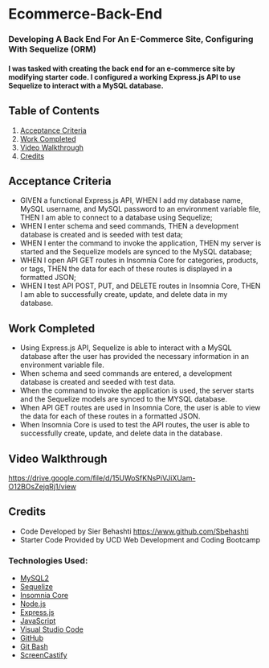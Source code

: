 # Ecommerce-Back-End
### Developing A Back End For An E-Commerce Site, Configuring With Sequelize (ORM)
#### I was tasked with creating the back end for an e-commerce site by modifying starter code. I configured a working Express.js API to use Sequelize to interact with a MySQL database. 

## Table of Contents
1. [Acceptance Criteria](#acceptance-criteria)
2. [Work Completed](#work-completed)
3. [Video Walkthrough](#video-walkthrough)
4. [Credits](#credits)

## Acceptance Criteria
- GIVEN a functional Express.js API, WHEN I add my database name, MySQL username, and MySQL password to an environment variable file, THEN I am able to connect to a database using Sequelize;
- WHEN I enter schema and seed commands, THEN a development database is created and is seeded with test data;
- WHEN I enter the command to invoke the application, THEN my server is started and the Sequelize models are synced to the MySQL database;
- WHEN I open API GET routes in Insomnia Core for categories, products, or tags, THEN the data for each of these routes is displayed in a formatted JSON;
- WHEN I test API POST, PUT, and DELETE routes in Insomnia Core, THEN I am able to successfully create, update, and delete data in my database.

## Work Completed
- Using Express.js API, Sequelize is able to interact with a MySQL database after the user has provided the necessary information in an environment variable file.
- When schema and seed commands are entered, a development database is created and seeded with test data.
- When the command to invoke the application is used, the server starts and the Sequelize models are synced to the MYSQL database.
- When API GET routes are used in Insomnia Core, the user is able to view the data for each of these routes in a formatted JSON.
- When Insomnia Core is used to test the API routes, the user is able to successfully create, update, and delete data in the database.

## Video Walkthrough

https://drive.google.com/file/d/15UWoSfKNsPiVJiXUam-O12BOsZejqRj1/view

## Credits

- Code Developed by Sier Behashti https://www.github.com/Sbehashti
- Starter Code Provided by UCD Web Development and Coding Bootcamp

### Technologies Used:
- [MySQL2](https://www.npmjs.com/package/mysql2)
- [Sequelize](https://www.npmjs.com/package/sequelize)
- [Insomnia Core](https://insomnia.rest/download)
- [Node.js](https://nodejs.org/en/)
- [Express.js](https://www.npmjs.com/package/express)
- [JavaScript](https://developer.mozilla.org/en-US/docs/Web/JavaScript)
- [Visual Studio Code](https://code.visualstudio.com/)
- [GitHub](https://github.com/)
- [Git Bash](https://git-scm.com/downloads)
- [ScreenCastify](https://www.screencastify.com/)